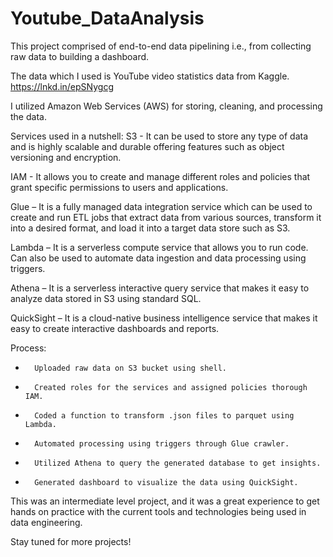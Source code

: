 # Youtube_DataAnalysis
This project comprised of end-to-end data pipelining i.e., from collecting raw data to building a dashboard.
 
The data which I used is YouTube video statistics data from Kaggle.
https://lnkd.in/epSNygcg
 
I utilized Amazon Web Services (AWS) for storing, cleaning, and processing the data.
 
Services used in a nutshell:
S3 - It can be used to store any type of data and is highly scalable and durable offering features such as object versioning and encryption.

IAM - It allows you to create and manage different roles and policies that grant specific permissions to users and applications.

Glue – It is a fully managed data integration service which can be used to create and run ETL jobs that extract data from various sources, transform it into a desired format, and load it into a target data store such as S3.

Lambda – It is a serverless compute service that allows you to run code. Can also be used to automate data ingestion and data processing using triggers.

Athena – It is a serverless interactive query service that makes it easy to analyze data stored in S3 using standard SQL.

QuickSight – It is a cloud-native business intelligence service that makes it easy to create interactive dashboards and reports.

Process:
-       Uploaded raw data on S3 bucket using shell.
-       Created roles for the services and assigned policies thorough IAM.
-       Coded a function to transform .json files to parquet using Lambda.
-       Automated processing using triggers through Glue crawler.
-       Utilized Athena to query the generated database to get insights.
-       Generated dashboard to visualize the data using QuickSight.

This was an intermediate level project, and it was a great experience to get hands on practice with the current tools and technologies being used in data engineering.

Stay tuned for more projects!
